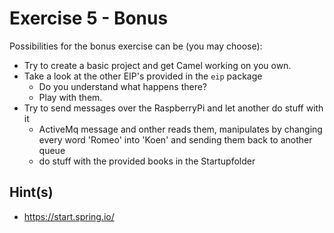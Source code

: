# Exercise 5 - Bonus

Possibilities for the bonus exercise can be (you may choose):

* Try to create a basic project and get Camel working on you own.
* Take a look at the other EIP's provided in the `eip` package
    * Do you understand what happens there?
    * Play with them.
* Try to send messages over the RaspberryPi and let another do stuff with it
    * ActiveMq message and onther reads them, manipulates by changing every word 'Romeo' into 'Koen' and sending them back to another queue
    * do stuff with the provided books in the Startupfolder 

## Hint(s)

* https://start.spring.io/